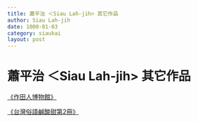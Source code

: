 ```yaml
---
title: 蕭平治 ＜Siau Lah-jih> 其它作品
author: Siau Lah-jih
date: 1000-01-03
category: siaukai
layout: post
---
```


# 蕭平治 ＜Siau Lah-jih> 其它作品

[《作田人博物館》](https://siaulahjih.github.io/ChohChhanLang/)

[《台灣俗語鹹酸甜第2冊》](https://siaulahjih.github.io/KiamSngTinn2/)


